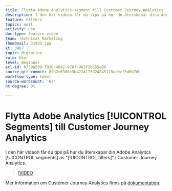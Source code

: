 ```yaml
---
title: Flytta Adobe Analytics-segment till Customer Journey Analytics
description: I den här videon får du tips på hur du återskapar dina Adobe Analytics-segment som"filter" i Customer Journey Analytics.
feature: Filters
topics: null
activity: use
doc-type: feature video
team: Technical Marketing
thumbnail: 31982.jpg
kt: 3967
topic: Migration
role: User
level: Beginner
exl-id: b359a509-f920-40d2-978f-983f1b555e86
source-git-commit: 89b2c6366c3b4224173d24845110adecf5d0b7db
workflow-type: tm+mt
source-wordcount: '67'
ht-degree: 0%

---
```


# Flytta Adobe Analytics [!UICONTROL Segments] till Customer Journey Analytics

I den här videon får du tips på hur du återskapar din Adobe Analytics [!UICONTROL segments] as &quot;[!UICONTROL filters]&quot; i Customer Journey Analytics.

>[!VIDEO](https://video.tv.adobe.com/v/31982/?quality=12&learn=on)

Mer information om Customer Journey Analytics finns på [dokumentation](https://experienceleague.adobe.com/docs/analytics-platform/using/cja-landing.html).
